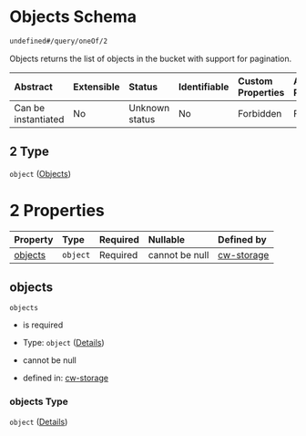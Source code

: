 # Objects Schema

```txt
undefined#/query/oneOf/2
```

Objects returns the list of objects in the bucket with support for pagination.

| Abstract            | Extensible | Status         | Identifiable | Custom Properties | Additional Properties | Access Restrictions | Defined In                                                         |
| :------------------ | :--------- | :------------- | :----------- | :---------------- | :-------------------- | :------------------ | :----------------------------------------------------------------- |
| Can be instantiated | No         | Unknown status | No           | Forbidden         | Forbidden             | none                | [cw-storage.json\*](schema/cw-storage.json "open original schema") |

## 2 Type

`object` ([Objects](cw-storage-querymsg-oneof-objects.md))

# 2 Properties

| Property            | Type     | Required | Nullable       | Defined by                                                                                                          |
| :------------------ | :------- | :------- | :------------- | :------------------------------------------------------------------------------------------------------------------ |
| [objects](#objects) | `object` | Required | cannot be null | [cw-storage](cw-storage-querymsg-oneof-objects-properties-objects.md "undefined#/query/oneOf/2/properties/objects") |

## objects



`objects`

*   is required

*   Type: `object` ([Details](cw-storage-querymsg-oneof-objects-properties-objects.md))

*   cannot be null

*   defined in: [cw-storage](cw-storage-querymsg-oneof-objects-properties-objects.md "undefined#/query/oneOf/2/properties/objects")

### objects Type

`object` ([Details](cw-storage-querymsg-oneof-objects-properties-objects.md))
